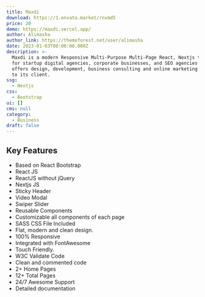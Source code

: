 ```yaml
---
title: Maxdi
download: https://1.envato.market/rnvmd5
price: 20
demo: https://maxdi.vercel.app/
author: Alimasha
author_link: https://themeforest.net/user/alimasha
date: 2023-01-03T00:00:00.000Z
description: >-
  Maxdi is a modern Responsive Multi-Purpose Multi-Page React, Nextjs template
  for startup digital agencies, corporate businesses, and SEO agencies that
  offers design, development, business consulting and online marketing services
  to its client.
ssg:
  - Nextjs
css:
  - Bootstrap
ui: []
cms: null
category:
  - Business
draft: false
---
```

## Key Features

- Based on React Bootstrap
- React JS
- ReactJS without jQuery
- Nextjs JS
- Sticky Header
- Video Modal
- Swiper Slider
- Reusable Components
- Customizable all components of each page
- SASS CSS File Included
- Flat, modern and clean design.
- 100% Responsive
- Integrated with FontAwesome
- Touch Friendly.
- W3C Validate Code
- Clean and commented code
- 2+ Home Pages
- 12+ Total Pages
- 24/7 Awesome Support
- Detailed documentation
